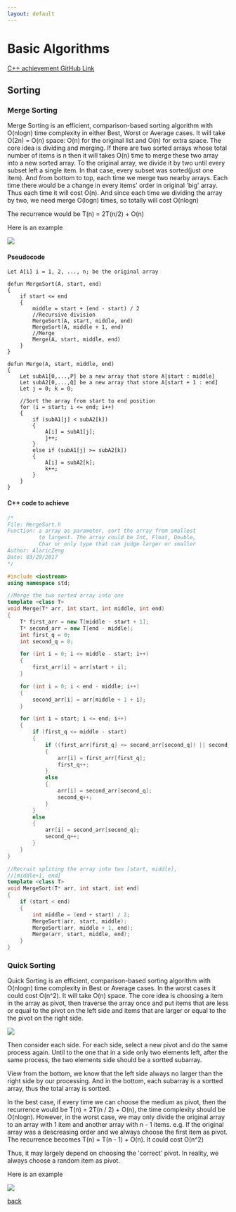 ```yaml
---
layout: default
---
```


# Basic Algorithms

[C++ achievement GitHub Link](https://github.com/AlaricZeng/FindScorpion.git)

## Sorting

### Merge Sorting

Merge Sorting is an efficient, comparison-based sorting algorithm with O(nlogn) time complexity in either Best, Worst or Average cases. It will take O(2n) = O(n) space: O(n) for the original list and O(n) for extra space. The core idea is dividing and merging. If there are two sorted arrays whose total number of items is n then it will takes O(n) time to merge these two array into a new sorted array. To the original array, we divide it by two until every subset left a single item. In that case, every subset was sorted(just one item). And from bottom to top, each time we merge two nearby arrays. Each time there would be a change in every items' order in original 'big' array. Thus each time it will cost O(n). And since each time we dividing the array by two, we need merge O(logn) times, so totally will cost O(nlogn)

The recurrence would be T(n) = 2T(n/2) + O(n)

Here is an example

![](assets/images/BA_MergeSort.png)

#### Pseudocode

```pseudocode
Let A[i] i = 1, 2, ..., n; be the original array

defun MergeSort(A, start, end)
{
	if start <= end
	{
		middle = start + (end - start) / 2 
		//Recursive division
		MergeSort(A, start, middle, end)
		MergeSort(A, middle + 1, end)
		//Merge
		Merge(A, start, middle, end)
	}
}

defun Merge(A, start, middle, end)
{
	Let subA1[0,...,P] be a new array that store A[start : middle]
	Let subA2[0,...,Q] be a new array that store A[start + 1 : end]
	Let j = 0; k = 0;

	//Sort the array from start to end position
	for (i = start; i <= end; i++)
	{
		if (subA1[j] < subA2[k])
		{
			A[i] = subA1[j];
			j++;
		}
		else if (subA1[j] >= subA2[k])
		{
			A[i] = subA2[k];
			k++;
		}
	}
}

```

#### C++ code to achieve

```C++
/*
File: MergeSort.h
Function: a array as parameter, sort the array from smallest
  		  to largest. The array could be Int, Float, Double,
  		  Char or only type that can judge larger or smaller
Author: AlaricZeng
Date: 03/29/2017
*/

#include <iostream>
using namespace std;

//Merge the two sorted array into one
template <class T>
void Merge(T* arr, int start, int middle, int end)
{
	T* first_arr = new T[middle - start + 1];
	T* second_arr = new T[end - middle];
	int first_q = 0;
	int second_q = 0;

	for (int i = 0; i <= middle - start; i++)
	{
		first_arr[i] = arr[start + i];
	}

	for (int i = 0; i < end - middle; i++)
	{
		second_arr[i] = arr[middle + 1 + i];
	}

	for (int i = start; i <= end; i++)
	{
		if (first_q <= middle - start)
		{
			if ((first_arr[first_q] <= second_arr[second_q]) || second_q > end - middle - 1)
			{
				arr[i] = first_arr[first_q];
				first_q++;
			}
			else
			{
				arr[i] = second_arr[second_q];
				second_q++;
			}
		}
		else
		{
			arr[i] = second_arr[second_q];
			second_q++;
		}
	}
}

//Recruit spliting the array into two [start, middle],
//[middle+1, end]
template <class T> 
void MergeSort(T* arr, int start, int end)
{
	if (start < end)
	{
		int middle = (end + start) / 2;
		MergeSort(arr, start, middle);
		MergeSort(arr, middle + 1, end);
		Merge(arr, start, middle, end);
	}
}

```

### Quick Sorting

Quick Sorting is an efficient, comparison-based sorting algorithm with O(nlogn) time complexity in Best or Average cases. In the worst cases it could cost O(n^2). It will take O(n) space. The core idea is choosing a item in the array as pivot, then traverse the array once and put items that are less or equal to the pivot on the left side and items that are larger or equal to the the pivot on the right side. 

![](assets/images/BA_QuickSort.png)

Then consider each side. For each side, select a new pivot and do the same process again. Until to the one that in a side only two elements left, after the same process, the two elements side should be a sortted subarray.

View from the bottom, we know that the left side always no larger than the right side by our processing. And in the bottom, each subarray is a sortted array, thus the total array is sortted.

In the best case, if every time we can choose the medium as pivot, then the recurrence would be T(n) = 2T(n / 2) + O(n), the time complexity should be O(nlogn). However, in the worst case, we may only divide the original array to an array with 1 item and another array with n - 1 items. e.g. If the original array was a descreasing order and we always choose the first item as pivot. The recurrence becomes T(n) = T(n - 1) + O(n). It could cost O(n^2)

Thus, it may largely depend on choosing the 'correct' pivot. In reality, we always choose a random item as pivot.

Here is an example

![](assets/images/BA_QuickSort2.png)

[back](./)